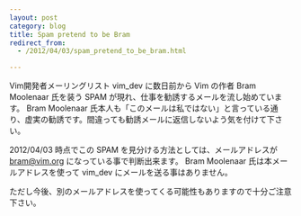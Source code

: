 ```yaml
---
layout: post
category: blog
title: Spam pretend to be Bram
redirect_from:
  - /2012/04/03/spam_pretend_to_be_bram.html

---
```


Vim開発者メーリングリスト vim\_dev に数日前から Vim の作者 Bram Moolenaar 氏を装う SPAM が現れ、仕事を勧誘するメールを流し始めています。
Bram Moolenaar 氏本人も「このメールは私ではない」と言っている通り、虚実の勧誘です。間違っても勧誘メールに返信しないよう気を付けて下さい。

2012/04/03 時点でこの SPAM を見分ける方法としては、メールアドレスが bram@vim.org になっている事で判断出来ます。
Bram Moolenaar 氏は本メールアドレスを使って vim\_dev にメールを送る事はありません。

ただし今後、別のメールアドレスを使ってくる可能性もありますので十分ご注意下さい。
